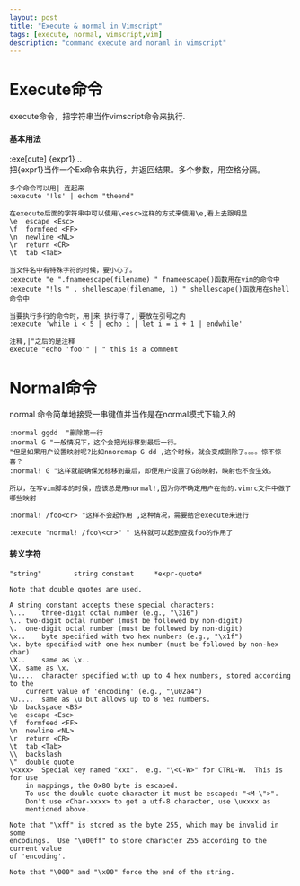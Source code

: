 ```yaml
---
layout: post
title: "Execute & normal in Vimscript"
tags: [execute, normal, vimscript,vim]
description: "command execute and noraml in vimscript"
---
```


Execute命令
====

execute命令，把字符串当作vimscript命令来执行.

#### 基本用法

:exe[cute] {expr1} ..	
	把{expr1}当作一个Ex命令来执行，并返回结果。多个参数，用空格分隔。

	多个命令可以用| 连起来
	:execute '!ls' | echom "theend" 

	在execute后面的字符串中可以使用\<esc>这样的方式来使用\e,看上去跟明显
	\e	escape <Esc>
	\f	formfeed <FF>
	\n	newline <NL>
	\r	return <CR>
	\t	tab <Tab>

	当文件名中有特殊字符的时候，要小心了。
	:execute "e ".fnameescape(filename) " fnameescape()函数用在vim的命令中
	:execute "!ls " . shellescape(filename, 1) " shellescape()函数用在shell命令中

	当要执行多行的命令时，用|来 执行得了,|要放在引号之内
	:execute 'while i < 5 | echo i | let i = i + 1 | endwhile'

	注释,|"之后的是注释
	execute "echo 'foo'" | " this is a comment


Normal命令
===

normal 命令简单地接受一串键值并当作是在normal模式下输入的

	:normal ggdd  "删除第一行
	:normal G "一般情况下，这个会把光标移到最后一行。
	"但是如果用户设置映射呢?比如nnoremap G dd ,这个时候，就会变成删除了。。。。惊不惊喜？
	:normal! G "这样就能确保光标移到最后，即便用户设置了G的映射，映射也不会生效。

	所以，在写vim脚本的时候，应该总是用normal!,因为你不确定用户在他的.vimrc文件中做了哪些映射

	:normal! /foo<cr> "这样不会起作用 ,这种情况，需要结合execute来进行

	:execute "normal! /foo\<cr>" " 这样就可以起到查找foo的作用了
	

#### 转义字符
```
"string"		string constant		*expr-quote*

Note that double quotes are used.

A string constant accepts these special characters:
\...	three-digit octal number (e.g., "\316")
\..	two-digit octal number (must be followed by non-digit)
\.	one-digit octal number (must be followed by non-digit)
\x..	byte specified with two hex numbers (e.g., "\x1f")
\x.	byte specified with one hex number (must be followed by non-hex char)
\X..	same as \x..
\X.	same as \x.
\u....	character specified with up to 4 hex numbers, stored according to the
	current value of 'encoding' (e.g., "\u02a4")
\U....	same as \u but allows up to 8 hex numbers.
\b	backspace <BS>
\e	escape <Esc>
\f	formfeed <FF>
\n	newline <NL>
\r	return <CR>
\t	tab <Tab>
\\	backslash
\"	double quote
\<xxx>	Special key named "xxx".  e.g. "\<C-W>" for CTRL-W.  This is for use
	in mappings, the 0x80 byte is escaped.
	To use the double quote character it must be escaped: "<M-\">".
	Don't use <Char-xxxx> to get a utf-8 character, use \uxxxx as
	mentioned above.

Note that "\xff" is stored as the byte 255, which may be invalid in some
encodings.  Use "\u00ff" to store character 255 according to the current value
of 'encoding'.

Note that "\000" and "\x00" force the end of the string.
```

